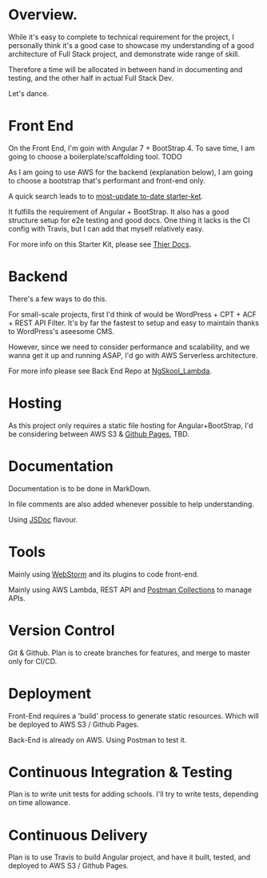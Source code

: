 # Overview.

While it's easy to complete to technical requirement for the project, I personally think it's a good case to showcase my understanding of a good architecture of Full Stack project, and demonstrate wide range of skill.

Therefore a time will be allocated in between hand in documenting and testing, and the other half in actual Full Stack Dev.

Let's dance.

# Front End

On the Front End, I'm goin with Angular 7 + BootStrap 4. To save time, I am going to choose a boilerplate/scaffolding tool. TODO

As I am going to use AWS for the backend (explanation below), I am going to choose a bootstrap that's performant and front-end only.

A quick search leads to to [most-update to-date starter-ket](https://github.com/ngx-rocket/starter-kit).

It fulfills the requirement of Angular + BootStrap. It also has a good structure setup for e2e testing and good docs. One thing it lacks is the CI config with Travis, but I can add that myself relatively easy.

For more info on this Starter Kit, please see [Thier Docs](https://github.com/ngx-rocket/starter-kit).

# Backend

There's a few ways to do this.

For small-scale projects, first I'd think of would be WordPress + CPT + ACF + REST API Filter. It's by far the fastest to setup and easy to maintain thanks to WordPress's aseesome CMS.

However, since we need to consider performance and scalability, and we wanna get it up and running ASAP, I'd go with AWS Serverless architecture.

For more info please see Back End Repo at [NgSkool_Lambda](https://github.com/jacktator/NgSkool_Lambda).

# Hosting

As this project only requires a static file hosting for Angular+BootStrap, I'd be considering between AWS S3 & [Github Pages](https://help.github.com/en/articles/what-is-github-pages), TBD.

# Documentation

Documentation is to be done in MarkDown.

In file comments are also added whenever possible to help understanding.

Using [JSDoc](https://github.com/jsdoc/jsdoc) flavour.

# Tools

Mainly using [WebStorm](https://www.jetbrains.com/webstorm/) and its plugins to code front-end.

Mainly using AWS Lambda, REST API and [Postman Collections](https://learning.getpostman.com/docs/postman/collections/creating_collections/) to manage APIs.

# Version Control

Git & Github.
Plan is to create branches for features, and merge to master only for CI/CD.

# Deployment

Front-End requires a 'build' process to generate static resources. Which will be deployed to AWS S3 / Github Pages.

Back-End is already on AWS. Using Postman to test it.

# Continuous Integration & Testing

Plan is to write unit tests for adding schools. I'll try to write tests, depending on time allowance.

# Continuous Delivery

Plan is to use Travis to build Angular project, and have it built, tested, and deployed to AWS S3 / Github Pages.

